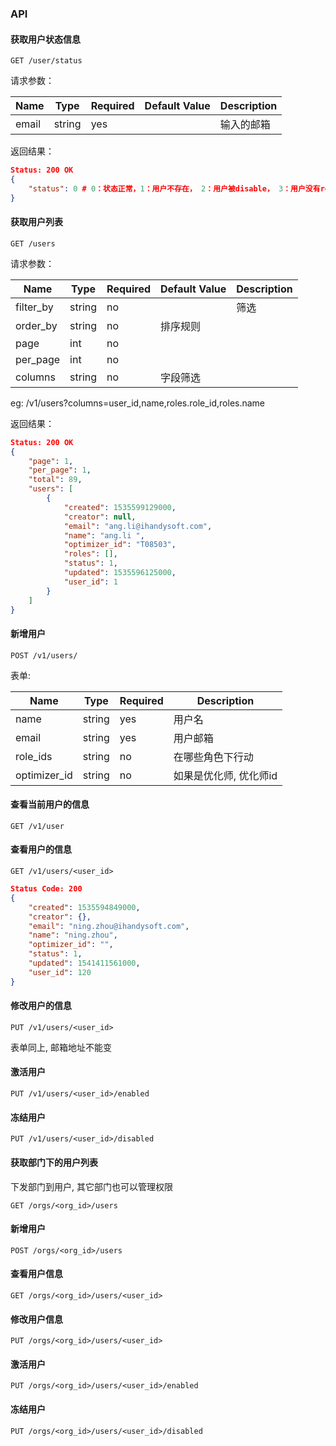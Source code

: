 ### API

#### 获取用户状态信息

```http
GET /user/status
```

请求参数：

|Name|Type|Required|Default Value|Description|
|---|---|---|---|---|
|email|string|yes||输入的邮箱|

返回结果：

```json
Status: 200 OK
{
	"status": 0 # 0：状态正常，1：用户不存在， 2：用户被disable， 3：用户没有role
}
```

#### 获取用户列表

```http
GET /users
```

请求参数：

|Name|Type|Required|Default Value|Description|
|---|---|---|---|---|
|filter_by|string|no||筛选|
|order_by|string|no|排序规则|
|page|int|no||
|per_page|int|no||
|columns|string|no|字段筛选|

eg: /v1/users?columns=user_id,name,roles.role_id,roles.name

返回结果：

```json
Status: 200 OK
{
    "page": 1,
    "per_page": 1,
    "total": 89,
    "users": [
        {
            "created": 1535599129000,
            "creator": null,
            "email": "ang.li@ihandysoft.com",
            "name": "ang.li ",
            "optimizer_id": "T08503",
            "roles": [],
            "status": 1,
            "updated": 1535596125000,
            "user_id": 1
        }
    ]
}
```

#### 新增用户

```http
POST /v1/users/
```

表单:

| Name         | Type   | Required | Description            |
| ------------ | ------ | -------- | ---------------------- |
| name         | string | yes      | 用户名                 |
| email        | string | yes      | 用户邮箱               |
| role_ids     | string | no       | 在哪些角色下行动       |
| optimizer_id | string | no       | 如果是优化师, 优化师id |

#### 查看当前用户的信息

```http
GET /v1/user
```

#### 查看用户的信息

```http
GET /v1/users/<user_id>
```

```json
Status Code: 200
{
    "created": 1535594849000,
    "creator": {},
    "email": "ning.zhou@ihandysoft.com",
    "name": "ning.zhou",
    "optimizer_id": "",
    "status": 1,
    "updated": 1541411561000,
    "user_id": 120
}
```



#### 修改用户的信息

```http
PUT /v1/users/<user_id>
```

表单同上, 邮箱地址不能变

#### 激活用户

```http
PUT /v1/users/<user_id>/enabled
```

#### 冻结用户

```http
PUT /v1/users/<user_id>/disabled
```



#### 获取部门下的用户列表

下发部门到用户, 其它部门也可以管理权限

```http
GET /orgs/<org_id>/users
```

#### 新增用户

```http
POST /orgs/<org_id>/users
```

#### 查看用户信息

```http
GET /orgs/<org_id>/users/<user_id>
```

#### 修改用户信息

```http
PUT /orgs/<org_id>/users/<user_id>
```

#### 激活用户

```http
PUT /orgs/<org_id>/users/<user_id>/enabled
```

#### 冻结用户

```http
PUT /orgs/<org_id>/users/<user_id>/disabled
```

